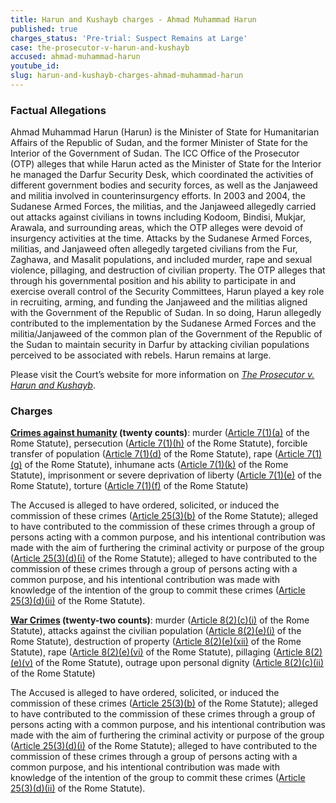 ```yaml
---
title: Harun and Kushayb charges - Ahmad Muhammad Harun
published: true
charges_status: 'Pre-trial: Suspect Remains at Large'
case: the-prosecutor-v-harun-and-kushayb
accused: ahmad-muhammad-harun
youtube_id:
slug: harun-and-kushayb-charges-ahmad-muhammad-harun
---
```



### Factual Allegations

Ahmad Muhammad Harun (Harun) is the Minister of State for Humanitarian Affairs of the Republic of Sudan, and the former Minister of State for the Interior of the Government of Sudan. The ICC Office of the Prosecutor (OTP) alleges that while Harun acted as the Minister of State for the Interior he managed the Darfur Security Desk, which coordinated the activities of different government bodies and security forces, as well as the Janjaweed and militia involved in counterinsurgency efforts. In 2003 and 2004, the Sudanese Armed Forces, the militias, and the Janjaweed allegedly carried out attacks against civilians in towns including Kodoom, Bindisi, Mukjar, Arawala, and surrounding areas, which the OTP alleges were devoid of insurgency activities at the time. Attacks by the Sudanese Armed Forces, militias, and Janjaweed often allegedly targeted civilians from the Fur, Zaghawa, and Masalit populations, and included murder, rape and sexual violence, pillaging, and destruction of civilian property. The OTP alleges that through his governmental position and his ability to participate in and exercise overall control of the Security Committees, Harun played a key role in recruiting, arming, and funding the Janjaweed and the militias aligned with the Government of the Republic of Sudan. In so doing, Harun allegedly contributed to the implementation by the Sudanese Armed Forces and the militia/Janjaweed of the common plan of the Government of the Republic of the Sudan to maintain security in Darfur by attacking civilian populations perceived to be associated with rebels. Harun remains at large.

Please visit the Court’s website for more information on *[The Prosecutor v. Harun and Kushayb](https://www.icc-cpi.int/darfur/harunkushayb)*.

### Charges

**[Crimes against humanity](http://www.casematrixnetwork.org/case-m/klamberg-commentary/rome-statute/#c1171) (twenty counts)**: murder ([Article 7(1)(a)](http://www.casematrixnetwork.org/cmn-knowledge-hub/klamberg-commentary/elements-of-crime/#c2286) of the Rome Statute), persecution ([Article 7(1)(h)](http://www.casematrixnetwork.org/cmn-knowledge-hub/klamberg-commentary/elements-of-crime/#c2298) of the Rome Statute), forcible transfer of population ([Article 7(1)(d)](http://www.casematrixnetwork.org/cmn-knowledge-hub/klamberg-commentary/elements-of-crime/#c2289) of the Rome Statute), rape ([Article 7(1)(g)](http://www.casematrixnetwork.org/cmn-knowledge-hub/klamberg-commentary/elements-of-crime/#c2292) of the Rome Statute), inhumane acts ([Article 7(1)(k)](http://www.casematrixnetwork.org/cmn-knowledge-hub/klamberg-commentary/elements-of-crime/#c2301) of the Rome Statute), imprisonment or severe deprivation of liberty ([Article 7(1)(e)](http://www.casematrixnetwork.org/cmn-knowledge-hub/klamberg-commentary/elements-of-crime/#c2290) of the Rome Statute), torture ([Article 7(1)(f)](http://www.casematrixnetwork.org/cmn-knowledge-hub/klamberg-commentary/elements-of-crime/#c2291) of the Rome Statute)

The Accused is alleged to have ordered, solicited, or induced the commission of these crimes ([Article 25(3)(b)](http://www.casematrixnetwork.org/case-m/klamberg-commentary/rome-statute/#c1198) of the Rome Statute); alleged to have contributed to the commission of these crimes through a group of persons acting with a common purpose, and his intentional contribution was made with the aim of furthering the criminal activity or purpose of the group ([Article 25(3)(d)(i)](http://www.casematrixnetwork.org/case-m/klamberg-commentary/rome-statute/#c1198) of the Rome Statute); alleged to have contributed to the commission of these crimes through a group of persons acting with a common purpose, and his intentional contribution was made with knowledge of the intention of the group to commit these crimes ([Article 25(3)(d)(ii)](http://www.casematrixnetwork.org/case-m/klamberg-commentary/rome-statute/#c1198) of the Rome Statute).

**[War Crimes](http://www.casematrixnetwork.org/case-m/klamberg-commentary/rome-statute/#c1172) (twenty-two counts)**: murder ([Article 8(2)(c)(i)](http://www.casematrixnetwork.org/cmn-knowledge-hub/klamberg-commentary/elements-of-crime/#c2359) of the Rome Statute), attacks against the civilian population ([Article 8(2)(e)(i)](http://www.casematrixnetwork.org/cmn-knowledge-hub/klamberg-commentary/elements-of-crime/#c2367) of the Rome Statute), destruction of property ([Article 8(2)(e)(xii)](http://www.casematrixnetwork.org/cmn-knowledge-hub/klamberg-commentary/elements-of-crime/#c2384) of the Rome Statute), rape ([Article 8(2)(e)(vi)](http://www.casematrixnetwork.org/cmn-knowledge-hub/klamberg-commentary/elements-of-crime/#c2372) of the Rome Statute), pillaging ([Article 8(2)(e)(v)](http://www.casematrixnetwork.org/cmn-knowledge-hub/klamberg-commentary/elements-of-crime/#c2371) of the Rome Statute), outrage upon personal dignity ([Article 8(2)(c)(ii)](http://www.casematrixnetwork.org/cmn-knowledge-hub/klamberg-commentary/elements-of-crime/#c2363) of the Rome Statute)

The Accused is alleged to have ordered, solicited, or induced the commission of these crimes ([Article 25(3)(b)](http://www.casematrixnetwork.org/case-m/klamberg-commentary/rome-statute/#c1198) of the Rome Statute); alleged to have contributed to the commission of these crimes through a group of persons acting with a common purpose, and his intentional contribution was made with the aim of furthering the criminal activity or purpose of the group ([Article 25(3)(d)(i)](http://www.casematrixnetwork.org/case-m/klamberg-commentary/rome-statute/#c1198) of the Rome Statute); alleged to have contributed to the commission of these crimes through a group of persons acting with a common purpose, and his intentional contribution was made with knowledge of the intention of the group to commit these crimes ([Article 25(3)(d)(ii)](http://www.casematrixnetwork.org/case-m/klamberg-commentary/rome-statute/#c1198) of the Rome Statute).